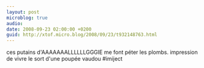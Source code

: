 ```yaml
---
layout: post
microblog: true
audio: 
date: 2008-09-23 02:00:00 +0200
guid: http://xtof.micro.blog/2008/09/23/t932148763.html
---
```

ces putains d'AAAAAAALLLLLLGGGIE me font péter les plombs. impression de vivre le sort d'une poupée vaudou #imiject
